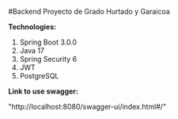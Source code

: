 #Backend Proyecto de Grado Hurtado y Garaicoa

**Technologies:**

1. Spring Boot 3.0.0
2. Java 17
3. Spring Security 6
4. JWT
5. PostgreSQL

**Link to use swagger:**

"http://localhost:8080/swagger-ui/index.html#/"
